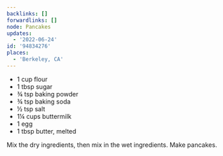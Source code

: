 ```yaml
---
backlinks: []
forwardlinks: []
node: Pancakes
updates:
  - '2022-06-24'
id: '94834276'
places:
  - 'Berkeley, CA'
---
```

- 1 cup flour
- 1 tbsp sugar
- ¾ tsp baking powder
- ¾ tsp baking soda
- ½ tsp salt 
- 1¼ cups buttermilk
- 1 egg
- 1 tbsp butter, melted

Mix the dry ingredients, then mix in the wet ingredients. Make pancakes.
